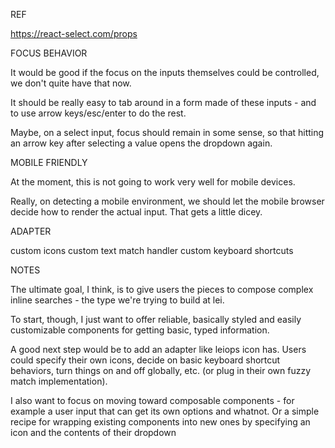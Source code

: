 REF

https://react-select.com/props

FOCUS BEHAVIOR

It would be good if the focus on the inputs themselves could be controlled, we don't quite have that now.

It should be really easy to tab around in a form made of these inputs - and to use arrow keys/esc/enter to do the rest.

Maybe, on a select input, focus should remain in some sense, so that hitting an arrow key after selecting a value opens the dropdown again.

MOBILE FRIENDLY

At the moment, this is not going to work very well for mobile devices.

Really, on detecting a mobile environment, we should let the mobile browser decide how to render the actual input. That gets a little dicey. 

ADAPTER

custom icons
custom text match handler
custom keyboard shortcuts

NOTES

The ultimate goal, I think, is to give users the pieces to compose complex inline searches - the type we're trying to build at lei.

To start, though, I just want to offer reliable, basically styled and easily customizable components for getting basic, typed information.

A good next step would be to add an adapter like leiops icon has. Users could specify their own icons, decide on basic keyboard shortcut behaviors, turn things on and off globally, etc. (or plug in their own fuzzy match implementation).

I also want to focus on moving toward composable components - for example a user input that can get its own options and whatnot. Or a simple recipe for wrapping existing components into new ones by specifying an icon and the contents of their dropdown 

